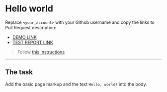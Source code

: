 # Hello world
Replace `<your_account>` with your Github username and copy the links to Pull Request description:
- [DEMO LINK](https://vitalii-heiko.github.io/layout_hello-world/)
- [TEST REPORT LINK](https://vitalii-heiko.github.io/layout_hello-world/report/html_report/)

> Follow [this instructions](https://mate-academy.github.io/layout_task-guideline/#how-to-solve-the-layout-tasks-on-github)
___

## The task 
Add the basic page markup and the text `Hello, world!` into the body.
